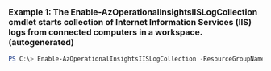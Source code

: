 ### Example 1: The Enable-AzOperationalInsightsIISLogCollection cmdlet starts collection of Internet Information Services (IIS) logs from connected computers in a workspace. (autogenerated)
```powershell
PS C:\> Enable-AzOperationalInsightsIISLogCollection -ResourceGroupName MyResourceGroup -WorkspaceName ContosoWorkspace
```

